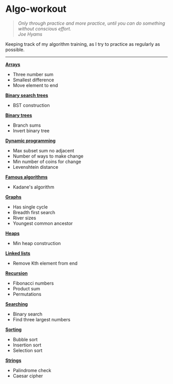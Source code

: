 # Algo-workout

> *Only through practice and more practice, until you can do something without conscious effort.*  
> *Joe Hyams*

Keeping track of my algorithm training, as I try to practice as regularly as possible.
___

**[Arrays](https://github.com/To-jak/Algo-workout/blob/master/Arrays/Arrays.ipynb)**
* Three number sum
* Smallest difference
* Move element to end

**[Binary search trees](https://github.com/To-jak/Algo-workout/blob/master/Binary%20search%20trees/binary_search_trees.ipynb)**
* BST construction

**[Binary trees](https://github.com/To-jak/Algo-workout/blob/master/Binary%20Trees/binary_trees.ipynb)**
* Branch sums
* Invert binary tree

**[Dynamic programming](https://github.com/To-jak/Algo-workout/blob/master/Dynamic%20programming/dynamic_programming.ipynb)**
* Max subset sum no adjacent
* Number of ways to make change
* Min number of coins for change
* Levenshtein distance

**[Famous algorithms](https://github.com/To-jak/Algo-workout/blob/master/Famous%20algorithms/famous_algorithms.ipynb)**
* Kadane's algorithm

**[Graphs](https://github.com/To-jak/Algo-workout/blob/master/Graphs/graphs.ipynb)**
* Has single cycle
* Breadth first search
* River sizes
* Youngest common ancestor

**[Heaps](https://github.com/To-jak/Algo-workout/blob/master/Heaps/heaps.ipynb)**
* Min heap construction

**[Linked lists](https://github.com/To-jak/Algo-workout/blob/master/Linked%20lists/linked_lists.ipynb)**
* Remove Kth element from end

**[Recursion](https://github.com/To-jak/Algo-workout/blob/master/Recursion/Recursion.ipynb)**
* Fibonacci numbers
* Product sum
* Permutations

**[Searching](https://github.com/To-jak/Algo-workout/blob/master/Searching/Searching.ipynb)**
* Binary search
* Find three largest numbers

**[Sorting](https://github.com/To-jak/Algo-workout/blob/master/Sorting/Sorting.ipynb)**
* Bubble sort
* Insertion sort
* Selection sort

**[Strings](https://github.com/To-jak/Algo-workout/blob/master/Strings/strings.ipynb)**
* Palindrome check
* Caesar cipher
